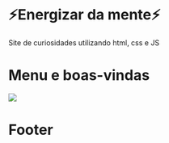 # ⚡Energizar da mente⚡
Site de curiosidades utilizando html, css e JS


# Menu e boas-vindas
<img src="https://i.pinimg.com/564x/83/b8/37/83b83782316c9b0e8ff44389808ea588.jpg">

# Footer
<img src="">

